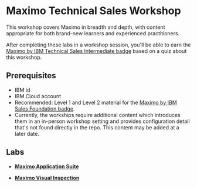 # Maximo Technical Sales Workshop

This workshop covers Maximo in breadth and depth, with content appropriate for both brand-new learners and experienced practitioners.

After completing these labs in a workshop session, you'll be able to earn the [Maximo by IBM Technical Sales Intermediate badge](https://www.credly.com/org/ibm/badge/Maximo-by-ibm-technical-sales-intermediate) based on a quiz about this workshop.

## Prerequisites

- IBM id
- IBM Cloud account
- Recommended: Level 1 and Level 2 material for the [Maximo by IBM Sales Foundation badge](https://www.credly.com/org/ibm/badge/Maximo-by-ibm-sales-foundation).
- Currently, the workships require additional content which introduces them in an in-person workshop setting and provides configuration detail that's not found directly in the repo. This content may be added at a later date.

## Labs

- **[Maximo Application Suite](APPLICATION-SUITE.md)**

- **[Maximo Visual Inspection](VISUAL-INSPECTION.md)**
